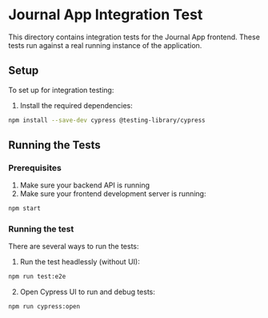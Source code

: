 # Journal App Integration Test

This directory contains integration tests for the Journal App frontend. These
tests run against a real running instance of the application.

## Setup

To set up for integration testing:

1. Install the required dependencies:

```bash
npm install --save-dev cypress @testing-library/cypress
```

## Running the Tests

### Prerequisites

1. Make sure your backend API is running
2. Make sure your frontend development server is running:

```bash
npm start
```

### Running the test

There are several ways to run the tests:

1. Run the test headlessly (without UI):

```bash
npm run test:e2e
```

2. Open Cypress UI to run and debug tests:

```bash
npm run cypress:open
```
